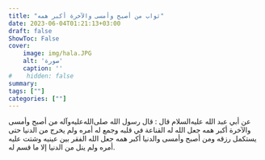 ```yaml
---
title: "ثواب من أصبح وأمسى والآخرة أكبر همه"
date: 2023-06-04T01:21:13+03:00
draft: false
ShowToc: False
cover:
    image: img/hala.JPG
    alt: 'صورة'
    caption: ''
#    hidden: false
summary: 
tags: [""]
categories: [""]
---
```

عن أبي
عبد الله عليه‌السلام قال : قال رسول الله صلى‌الله‌عليه‌وآله من أصبح وأمسى والآخرة أكبر
همه جعل الله له القناعة في قلبه وجمع له أمره ولم يخرج من الدنيا
حتى يستكمل رزقه ومن أصبح وأمسى والدنيا أكبر همه جعل الله الفقر
بين عينيه وشتت عليه أمره ولم ينل من الدنيا إلا ما قسم له.
